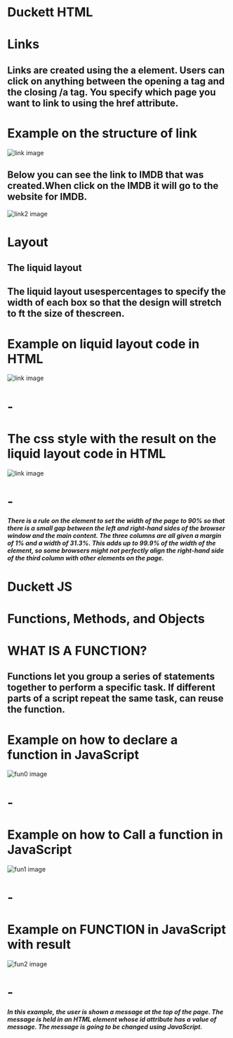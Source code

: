 # Duckett HTML 
# Links


## Links are created using the a element. Users can click on anything between the opening a tag and the closing /a tag. You specify which page you want to link to using the href attribute.
# Example on the structure of link

![link image](link.png)

## Below you can see the link to IMDB that was created.When click on the IMDB it will go to the website for IMDB.

![link2 image](link2.png)






# Layout
## The liquid layout
## The liquid layout usespercentages to specify the width of each box so that the design will stretch to ft the size of thescreen.

# Example on liquid layout code in HTML
![link image](1.png)
# -

# The css style with the result on the liquid layout code in HTML
![link image](2.png)
# - 
***There is a rule on the <body> element to set the width of the page to 90% so that there is a small gap between the left and right-hand sides of the browser window and the main content. The three columns are all given a margin of 1% and a width of 31.3%. This adds up to 99.9% of the width of the <body> element, so some browsers might not perfectly align the right-hand side of the third column with other elements on the page.***


# Duckett JS

# Functions, Methods, and Objects


# WHAT IS A FUNCTION?
## Functions let you group a series of statements together to perform a specific task. If different parts of a script repeat the same task,  can reuse the function.

# Example on how to  declare a function  in JavaScript

![fun0 image](decfun.png)
# -
# Example on how to Call  a function  in JavaScript
![fun1 image](callfun.png)
# -
# Example on FUNCTION in JavaScript with result
![fun2 image](fun.png)
# -
***In this example, the user is
shown a message at the top of
the page. The message is held
in an HTML element whose id
attribute has a value of message.
The message is going to be
changed using JavaScript.***



